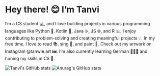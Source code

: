 # Hey there! 😊 I’m Tanvi
I’m a CS student 💻, and I love building projects in various programming languages like Python 🐍, Kotlin 🧩, Java ☕, JS 🌐, and R 📊. I enjoy contributing to problem-solving and creating meaningful projects 💡. In my free time, I love to read 📚, sing 🎤, and paint 🎨. Check out my artwork on Instagram @tanwie.art 🖼️. I’m also currently learning German 👩🏽‍💻 and honing my skills in CS 🚀.

![Tanvi's GitHub stats](https://github-readme-stats.vercel.app/api?username=TanviS3000&show_icons=true&bg_color=00000000)
![Anurag's GitHub stats](https://github-readme-stats.vercel.app/api?username=anuraghazra&show_icons=true&theme=synthwave)
